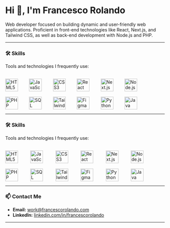 # Hi 👋, I'm Francesco Rolando

Web developer focused on building dynamic and user-friendly web applications. Proficient in front-end technologies like React, Next.js, and Tailwind CSS, as well as back-end development with Node.js and PHP.

---

### 🛠️ Skills

Tools and technologies I frequently use:
<p>
<br/>
<img src="https://cdn.simpleicons.org/html5/24292E" alt="HTML5" title="HTML5" width="40" height="40" style="vertical-align: middle;"/>&nbsp;&nbsp;&nbsp;&nbsp;&nbsp;&nbsp;&nbsp;&nbsp;
<img src="https://cdn.simpleicons.org/javascript" alt="JavaScript" title="JavaScript" width="40" height="40" style="vertical-align: middle;"/>&nbsp;&nbsp;&nbsp;&nbsp;&nbsp;&nbsp;&nbsp;&nbsp;
<img src="https://cdn.simpleicons.org/css3" alt="CSS3" title="CSS3" width="40" height="40" style="vertical-align: middle;"/>&nbsp;&nbsp;&nbsp;&nbsp;&nbsp;&nbsp;&nbsp;&nbsp;
<img src="https://cdn.simpleicons.org/react" alt="React" title="React.js" width="40" height="40" style="vertical-align: middle;"/>&nbsp;&nbsp;&nbsp;&nbsp;&nbsp;&nbsp;&nbsp;&nbsp;
<img src="https://cdn.simpleicons.org/nextdotjs" alt="Next.js" title="Next.js" width="40" height="40" style="vertical-align: middle;"/>&nbsp;&nbsp;&nbsp;&nbsp;&nbsp;&nbsp;&nbsp;&nbsp;
<img src="https://cdn.simpleicons.org/nodedotjs" alt="Node.js" title="Node.js" width="40" height="40" style="vertical-align: middle;"/>
<br/>
<br/>
<img src="https://cdn.simpleicons.org/php" alt="PHP" title="PHP" width="40" height="40" style="vertical-align: middle;"/>&nbsp;&nbsp;&nbsp;&nbsp;&nbsp;&nbsp;&nbsp;&nbsp;
<img src="https://cdn.simpleicons.org/mysql" alt="SQL" title="SQL (MySQL)" width="40" height="40" style="vertical-align: middle;"/>&nbsp;&nbsp;&nbsp;&nbsp;&nbsp;&nbsp;&nbsp;&nbsp;
<img src="https://cdn.simpleicons.org/tailwindcss" alt="Tailwind CSS" title="Tailwind CSS" width="40" height="40" style="vertical-align: middle;"/>&nbsp;&nbsp;&nbsp;&nbsp;&nbsp;&nbsp;&nbsp;&nbsp;
<img src="https://cdn.simpleicons.org/figma" alt="Figma" title="Figma" width="40" height="40" style="vertical-align: middle;"/>&nbsp;&nbsp;&nbsp;&nbsp;&nbsp;&nbsp;&nbsp;&nbsp;
<img src="https://cdn.simpleicons.org/python" alt="Python" title="Python" width="40" height="40" style="vertical-align: middle;"/>&nbsp;&nbsp;&nbsp;&nbsp;&nbsp;&nbsp;&nbsp;&nbsp;
<img src="https://cdn.simpleicons.org/openjdk" alt="Java" title="Java" width="40" height="40" style="vertical-align: middle;"/>
</p>

---

### 🛠️ Skills

Tools and technologies I frequently use:
<p>
<br/>
<picture>
  <source media="(prefers-color-scheme: dark)" srcset="https://cdn.simpleicons.org/html5/FFFFFF">
  <img alt="HTML5" title="HTML5" width="40" height="40" style="vertical-align: middle;" src="https://cdn.simpleicons.org/html5">
</picture>&nbsp;&nbsp;&nbsp;&nbsp;&nbsp;&nbsp;&nbsp;&nbsp;
<picture>
  <source media="(prefers-color-scheme: dark)" srcset="https://cdn.simpleicons.org/javascript/FFFFFF">
  <img alt="JavaScript" title="JavaScript" width="40" height="40" style="vertical-align: middle;" src="https://cdn.simpleicons.org/javascript">
</picture>&nbsp;&nbsp;&nbsp;&nbsp;&nbsp;&nbsp;&nbsp;&nbsp;
<picture>
  <source media="(prefers-color-scheme: dark)" srcset="https://cdn.simpleicons.org/css3/FFFFFF">
  <img alt="CSS3" title="CSS3" width="40" height="40" style="vertical-align: middle;" src="https://cdn.simpleicons.org/css3">
</picture>&nbsp;&nbsp;&nbsp;&nbsp;&nbsp;&nbsp;&nbsp;&nbsp;
<picture>
  <source media="(prefers-color-scheme: dark)" srcset="https://cdn.simpleicons.org/react/FFFFFF">
  <img alt="React" title="React.js" width="40" height="40" style="vertical-align: middle;" src="https://cdn.simpleicons.org/react">
</picture>&nbsp;&nbsp;&nbsp;&nbsp;&nbsp;&nbsp;&nbsp;&nbsp;
<picture>
  <source media="(prefers-color-scheme: dark)" srcset="https://cdn.simpleicons.org/nextdotjs/FFFFFF">
  <img alt="Next.js" title="Next.js" width="40" height="40" style="vertical-align: middle;" src="https://cdn.simpleicons.org/nextdotjs">
</picture>&nbsp;&nbsp;&nbsp;&nbsp;&nbsp;&nbsp;&nbsp;&nbsp;
<picture>
  <source media="(prefers-color-scheme: dark)" srcset="https://cdn.simpleicons.org/nodedotjs/FFFFFF">
  <img alt="Node.js" title="Node.js" width="40" height="40" style="vertical-align: middle;" src="https://cdn.simpleicons.org/nodedotjs">
</picture>
<br/>
<br/>
<picture>
  <source media="(prefers-color-scheme: dark)" srcset="https://cdn.simpleicons.org/php/FFFFFF">
  <img alt="PHP" title="PHP" width="40" height="40" style="vertical-align: middle;" src="https://cdn.simpleicons.org/php">
</picture>&nbsp;&nbsp;&nbsp;&nbsp;&nbsp;&nbsp;&nbsp;&nbsp;
<picture>
  <source media="(prefers-color-scheme: dark)" srcset="https://cdn.simpleicons.org/mysql/FFFFFF">
  <img alt="SQL" title="SQL (MySQL)" width="40" height="40" style="vertical-align: middle;" src="https://cdn.simpleicons.org/mysql">
</picture>&nbsp;&nbsp;&nbsp;&nbsp;&nbsp;&nbsp;&nbsp;&nbsp;
<picture>
  <source media="(prefers-color-scheme: dark)" srcset="https://cdn.simpleicons.org/tailwindcss/FFFFFF">
  <img alt="Tailwind CSS" title="Tailwind CSS" width="40" height="40" style="vertical-align: middle;" src="https://cdn.simpleicons.org/tailwindcss">
</picture>&nbsp;&nbsp;&nbsp;&nbsp;&nbsp;&nbsp;&nbsp;&nbsp;
<picture>
  <source media="(prefers-color-scheme: dark)" srcset="https://cdn.simpleicons.org/figma/FFFFFF">
  <img alt="Figma" title="Figma" width="40" height="40" style="vertical-align: middle;" src="https://cdn.simpleicons.org/figma">
</picture>&nbsp;&nbsp;&nbsp;&nbsp;&nbsp;&nbsp;&nbsp;&nbsp;
<picture>
  <source media="(prefers-color-scheme: dark)" srcset="https://cdn.simpleicons.org/python/FFFFFF">
  <img alt="Python" title="Python" width="40" height="40" style="vertical-align: middle;" src="https://cdn.simpleicons.org/python">
</picture>&nbsp;&nbsp;&nbsp;&nbsp;&nbsp;&nbsp;&nbsp;&nbsp;
<picture>
  <source media="(prefers-color-scheme: dark)" srcset="https://cdn.simpleicons.org/openjdk/FFFFFF">
  <img alt="Java" title="Java" width="40" height="40" style="vertical-align: middle;" src="https://cdn.simpleicons.org/openjdk">
</picture>
</p>

---

### 📫 Contact Me

* **Email:** [work@francescorolando.com](mailto:work@francescorolando.com)
* **LinkedIn:** [linkedin.com/in/francescorolando](https://www.linkedin.com/in/francescorolando) 

---
